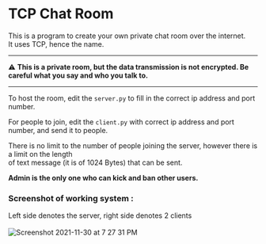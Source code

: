 # TCP Chat Room

This is a program to create your own private chat room over the internet.<br>
It uses TCP, hence the name.<br>

***
:warning: **This is a private room, but the data transmission is not encrypted. Be careful what you say and who you talk to.**
***

To host the room, edit the `server.py` to fill in the correct ip address and port number.

For people to join, edit the `client.py` with correct ip address and port number, and send it to people.

There is no limit to the number of people joining the server, however there is a limit on the length<br>
of text message (it is of 1024 Bytes) that can be sent.

**Admin is the only one who can kick and ban other users.**

### Screenshot of working system :
Left side denotes the server, right side denotes 2 clients<br>
<br>
![Screenshot 2021-11-30 at 7 27 31 PM](https://user-images.githubusercontent.com/30381993/144060659-b588a4a1-b843-40ef-b8f9-e555d7c49bef.png)
